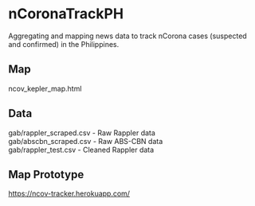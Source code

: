 # nCoronaTrackPH
Aggregating and mapping news data to track nCorona cases (suspected and confirmed) in the Philippines.

## Map
ncov_kepler_map.html

## Data
gab/rappler_scraped.csv - Raw Rappler data <br>
gab/abscbn_scraped.csv - Raw ABS-CBN data <br>
gab/rappler_test.csv - Cleaned Rappler data 

## Map Prototype

https://ncov-tracker.herokuapp.com/
